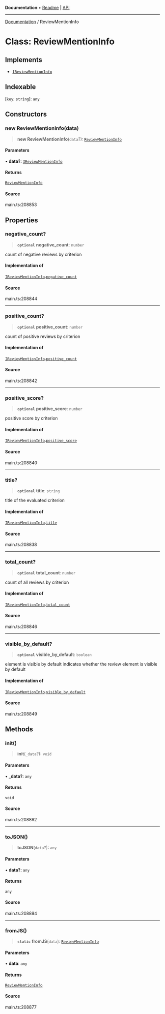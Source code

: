 **Documentation** • [Readme](../README.md) \| [API](../globals.md)

***

[Documentation](../README.md) / ReviewMentionInfo

# Class: ReviewMentionInfo

## Implements

- [`IReviewMentionInfo`](../interfaces/IReviewMentionInfo.md)

## Indexable

 \[`key`: `string`\]: `any`

## Constructors

### new ReviewMentionInfo(data)

> **new ReviewMentionInfo**(`data`?): [`ReviewMentionInfo`](ReviewMentionInfo.md)

#### Parameters

• **data?**: [`IReviewMentionInfo`](../interfaces/IReviewMentionInfo.md)

#### Returns

[`ReviewMentionInfo`](ReviewMentionInfo.md)

#### Source

main.ts:208853

## Properties

### negative\_count?

> **`optional`** **negative\_count**: `number`

count of negative reviews by criterion

#### Implementation of

[`IReviewMentionInfo`](../interfaces/IReviewMentionInfo.md).[`negative_count`](../interfaces/IReviewMentionInfo.md#negative_count)

#### Source

main.ts:208844

***

### positive\_count?

> **`optional`** **positive\_count**: `number`

count of positive reviews by criterion

#### Implementation of

[`IReviewMentionInfo`](../interfaces/IReviewMentionInfo.md).[`positive_count`](../interfaces/IReviewMentionInfo.md#positive_count)

#### Source

main.ts:208842

***

### positive\_score?

> **`optional`** **positive\_score**: `number`

positive score by criterion

#### Implementation of

[`IReviewMentionInfo`](../interfaces/IReviewMentionInfo.md).[`positive_score`](../interfaces/IReviewMentionInfo.md#positive_score)

#### Source

main.ts:208840

***

### title?

> **`optional`** **title**: `string`

title of the evaluated criterion

#### Implementation of

[`IReviewMentionInfo`](../interfaces/IReviewMentionInfo.md).[`title`](../interfaces/IReviewMentionInfo.md#title)

#### Source

main.ts:208838

***

### total\_count?

> **`optional`** **total\_count**: `number`

count of all reviews by criterion

#### Implementation of

[`IReviewMentionInfo`](../interfaces/IReviewMentionInfo.md).[`total_count`](../interfaces/IReviewMentionInfo.md#total_count)

#### Source

main.ts:208846

***

### visible\_by\_default?

> **`optional`** **visible\_by\_default**: `boolean`

element is visible by default
indicates whether the review element is visible by default

#### Implementation of

[`IReviewMentionInfo`](../interfaces/IReviewMentionInfo.md).[`visible_by_default`](../interfaces/IReviewMentionInfo.md#visible_by_default)

#### Source

main.ts:208849

## Methods

### init()

> **init**(`_data`?): `void`

#### Parameters

• **\_data?**: `any`

#### Returns

`void`

#### Source

main.ts:208862

***

### toJSON()

> **toJSON**(`data`?): `any`

#### Parameters

• **data?**: `any`

#### Returns

`any`

#### Source

main.ts:208884

***

### fromJS()

> **`static`** **fromJS**(`data`): [`ReviewMentionInfo`](ReviewMentionInfo.md)

#### Parameters

• **data**: `any`

#### Returns

[`ReviewMentionInfo`](ReviewMentionInfo.md)

#### Source

main.ts:208877
